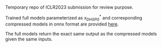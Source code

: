 Temporary repo of ICLR2023 submission for review purpose. 

Trained full models parameterized as ${x}_{DHSPG}^*$ and corresponding compressed models in onnx format are provided [here](https://tinyurl.com/checkpointsotov2). 

The full models return the exact same output as the compressed models given the same inputs. 

